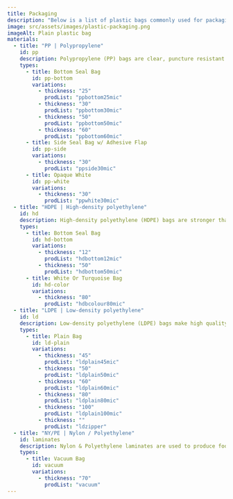 ```yaml
---
title: Packaging
description: "Below is a list of plastic bags commonly used for packaging. We use different materials to produce a variety of plastic bags as each type is best suitable for different purposes. Our sales team is happy to assist you choose the right type for your needs."
image: src/assets/images/plastic-packaging.png
imageAlt: Plain plastic bag
materials:
  - title: "PP | Polypropylene"
    id: pp
    description: Polypropylene (PP) bags are clear, puncture resistant bags that offer an efficient and simple way to protect, display or store almost any product. By preventing moisture and vapors from entering, PP bags are a great solution for preserving the freshness of your products.
    types:
      - title: Bottom Seal Bag
        id: pp-bottom
        variations:
          - thickness: "25"
            prodList: "ppbottom25mic"
          - thickness: "30"
            prodList: "ppbottom30mic"
          - thickness: "50"
            prodList: "ppbottom50mic"
          - thickness: "60"
            prodList: "ppbottom60mic"
      - title: Side Seal Bag w/ Adhesive Flap
        id: pp-side
        variations:
          - thickness: "30"
            prodList: "ppside30mic"
      - title: Opaque White
        id: pp-white
        variations:
          - thickness: "30"
            prodList: "ppwhite30mic"
  - title: "HDPE | High-density polyethylene​"
    id: hd
    description: High-density polyethylene​​ (HDPE) bags are stronger than other materials at a lower thickness due to the density of the material. They are cloudy, almost frosty, good for storage and as indoor bags. HDPE has the lowest cost per bag as less material is used. It is an additive free material. It also has the best moisture retention properties.
    types:
      - title: Bottom Seal Bag
        id: hd-bottom
        variations:
          - thickness: "12"
            prodList: "hdbottom12mic"
          - thickness: "50"
            prodList: "hdbottom50mic"
      - title: White Or Turquoise Bag
        id: hd-color
        variations:
          - thickness: "80"
            prodList: "hdbcolour80mic"
  - title: "LDPE | Low-density polyethylene"
    id: ld
    description: Low-density polyethylene (LDPE) bags make high quality packaging with low cost, short lead time and excellent flexibility in terms of size, colour and style. They are soft and pliable but also durable and tear-resistant. The material is also resistant to most caustic compounds. LDPE bags can be used to store large heavy items such as industrial machining parts or pack frozen food.
    types:
      - title: Plain Bag
        id: ld-plain
        variations:
          - thickness: "45"
            prodList: "ldplain45mic"
          - thickness: "50"
            prodList: "ldplain50mic"
          - thickness: "60"
            prodList: "ldplain60mic"
          - thickness: "80"
            prodList: "ldplain80mic"
          - thickness: "100"
            prodList: "ldplain100mic"
          - thickness: ""
            prodList: "ldzipper"
  - title: "NY/PE | Nylon / Polyethylene"
    id: laminates
    description: Nylon & Polyethylene laminates are used to produce food-grade vacuum bags for food packaging or any application that requires sturdy, reliable vacuum-sealed bags. Vacuum bags can help extend the shelf life of a variety of products. They provide excellent barrier protection and help keep moisture out.
    types:
      - title: Vacuum Bag
        id: vacuum
        variations:
          - thickness: "70"
            prodList: "vacuum"
---
```

